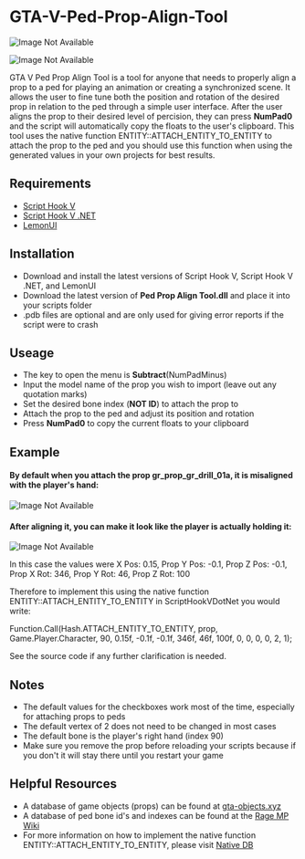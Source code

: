 # GTA-V-Ped-Prop-Align-Tool
![Image Not Available](https://i.ibb.co/Zh1DHZw/Screenshot-2022-01-01-163939.png)

![Image Not Available](https://i.ibb.co/85gtGzX/Screenshot-2022-01-01-164148.png)

GTA V Ped Prop Align Tool is a tool for anyone that needs to properly align a prop to a ped for playing an animation or creating a synchronized scene.
It allows the user to fine tune both the position and rotation of the desired prop in relation to the ped through a simple user interface.
After the user aligns the prop to their desired level of percision, they can press **NumPad0** and the script will automatically copy the floats to the user's clipboard.
This tool uses the native function ENTITY::ATTACH_ENTITY_TO_ENTITY to attach the prop to the ped and you should use this function when using the generated values in your own projects for best results.

## Requirements 
- [Script Hook V](http://www.dev-c.com/gtav/scripthookv/)
- [Script Hook V .NET](https://github.com/crosire/scripthookvdotnet)
- [LemonUI](https://github.com/justalemon/LemonUI)

## Installation
- Download and install the latest versions of Script Hook V, Script Hook V .NET, and LemonUI
- Download the latest version of **Ped Prop Align Tool.dll** and place it into your scripts folder
- .pdb files are optional and are only used for giving error reports if the script were to crash

## Useage
- The key to open the menu is **Subtract**(NumPadMinus)
- Input the model name of the prop you wish to import (leave out any quotation marks)
- Set the desired bone index (**NOT ID**) to attach the prop to
- Attach the prop to the ped and adjust its position and rotation
- Press **NumPad0** to copy the current floats to your clipboard

## Example
#### By default when you attach the prop gr_prop_gr_drill_01a, it is misaligned with the player's hand:

![Image Not Available](https://i.ibb.co/PYrHVNW/Screenshot-2022-01-01-164610.png)

#### After aligning it, you can make it look like the player is actually holding it:

![Image Not Available](https://i.ibb.co/rQSSB92/Screenshot-2022-01-01-170033.png)

In this case the values were X Pos: 0.15, Prop Y Pos: -0.1, Prop Z Pos: -0.1, Prop X Rot: 346, Prop Y Rot: 46, Prop Z Rot: 100

Therefore to implement this using the native function ENTITY::ATTACH_ENTITY_TO_ENTITY in ScriptHookVDotNet you would write:

Function.Call(Hash.ATTACH_ENTITY_TO_ENTITY, prop, Game.Player.Character, 90, 0.15f, -0.1f, -0.1f, 346f, 46f, 100f, 0, 0, 0, 0, 2, 1);

See the source code if any further clarification is needed.

## Notes
- The default values for the checkboxes work most of the time, especially for attaching props to peds
- The default vertex of 2 does not need to be changed in most cases
- The default bone is the player's right hand (index 90)
- Make sure you remove the prop before reloading your scripts because if you don't it will stay there until you restart your game

## Helpful Resources
- A database of game objects (props) can be found at [gta-objects.xyz](https://gta-objects.xyz/objects)
- A database of ped bone id's and indexes can be found at the [Rage MP Wiki](https://wiki.rage.mp/index.php?title=Bones)
- For more information on how to implement the native function ENTITY::ATTACH_ENTITY_TO_ENTITY, please visit [Native DB](https://alloc8or.re/gta5/nativedb/)
